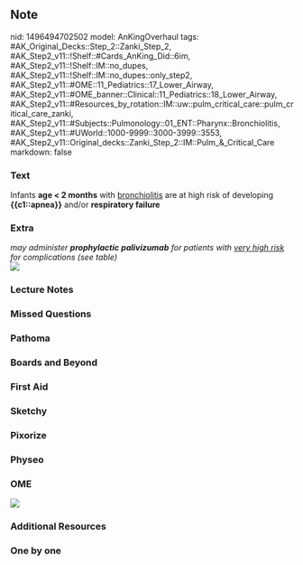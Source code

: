 ## Note
nid: 1496494702502
model: AnKingOverhaul
tags: #AK_Original_Decks::Step_2::Zanki_Step_2, #AK_Step2_v11::!Shelf::#Cards_AnKing_Did::6im, #AK_Step2_v11::!Shelf::IM::no_dupes, #AK_Step2_v11::!Shelf::IM::no_dupes::only_step2, #AK_Step2_v11::#OME::11_Pediatrics::17_Lower_Airway, #AK_Step2_v11::#OME_banner::Clinical::11_Pediatrics::18_Lower_Airway, #AK_Step2_v11::#Resources_by_rotation::IM::uw::pulm_critical_care::pulm_critical_care_zanki, #AK_Step2_v11::#Subjects::Pulmonology::01_ENT::Pharynx::Bronchiolitis, #AK_Step2_v11::#UWorld::1000-9999::3000-3999::3553, #AK_Step2_v11::Original_decks::Zanki_Step_2::IM::Pulm_&_Critical_Care
markdown: false

### Text
Infants <b>age < 2 months</b> with <u>bronchiolitis</u> are at
high risk of developing <b>{{c1::apnea}}</b> and/or <b>respiratory
failure</b>

### Extra
<div>
  <i>may administer <b>prophylactic</b> <b>palivizumab</b> for
  patients with <u>very high risk</u> for complications (see
  table)</i>
</div><img src="bron.png">

### Lecture Notes


### Missed Questions


### Pathoma


### Boards and Beyond


### First Aid


### Sketchy


### Pixorize


### Physeo


### OME
<div class="ome-widget">
  <a href=
  "https://onlinemeded.org/spa/pediatrics/lower-airway/acquire?ref=anki">
  <img src="_OME_AnkiFlashcards_Lesson_2.png"></a>
</div>

### Additional Resources


### One by one

